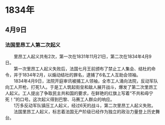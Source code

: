 # 1834年
## 4月9日
### 法国里昂工人第二次起义
　　里昂工人起义共有2次，第一次在1831年11月21日，第二次在1834年4月9日。<br>　　第一次里昂工人起义失败后，法国七月王前颁布了禁止工人集会、结杜的命令，并于1834年2月，以煽动结社的罪名，逮捕了6名工人互助会领袖。<br>　　1834年4月9日，法院开庭审讯被捕工人领袖，全市工人涌向法院，反动军队向工人开枪，打死1人。于是工人筑起街垒和敌人展开战斗，爆发了第二次里昂工人起义。工人提出了争取民主共和国的要求，在鲜艳的红旗上写着“不共和毋宁死！”的口号。这次起义得到巴黎、马赛工人群众的响应。<br>　　1万多反动军队镇压工人起义，经过6天的战斗，第二次里昂工人起义失败。<br>　　法国里昂工人起义，标志着法国无产阶级已经作为独立的政治力量登上历史舞台。
<comment/>